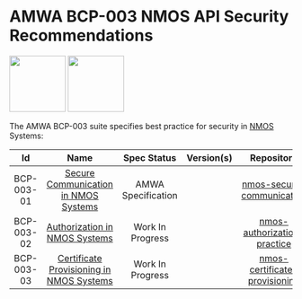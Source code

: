 # AMWA BCP-003 NMOS API Security Recommendations


<a href="https://github.com/AMWA-TV/nmos-api-security/actions?query=workflow%3ALint"><img src="https://github.com/AMWA-TV/nmos-api-security/workflows/Lint/badge.svg" width="100"/></a> 
<a href="https://github.com/AMWA-TV/nmos-api-security/actions?query=workflow%3ARender"><img src="https://github.com/AMWA-TV/nmos-api-security/workflows/Render/badge.svg" width="100"/></a> 

The AMWA BCP-003 suite specifies best practice for security in [NMOS](https://amwa-tv.github.io/nmos) Systems:


Id | Name  | Spec Status | Version(s) | Repository
:--:|:---:|:---:|:---:|:--:
BCP-003-01 | [Secure Communication in NMOS Systems](https://amwa-tv.github.io/nmos-secure-communication) | AMWA Specification | | [nmos-secure-communication](https://github.com/AMWA-TV/nmos-secure-communication)
BCP-003-02 | [Authorization in NMOS Systems](https://amwa-tv.github.io/nmos-authorization-practice) | Work In Progress | | [nmos-authorization-practice](https://github.com/AMWA-TV/nmos-authorization-practice)
BCP-003-03 | [Certificate Provisioning in NMOS Systems](https://amwa-tv.github.io/nmos-certificate-provisioning) | Work In Progress | | [nmos-certificate-provisioning](https://github.com/AMWA-TV/nmos-certificate-provisioning)

